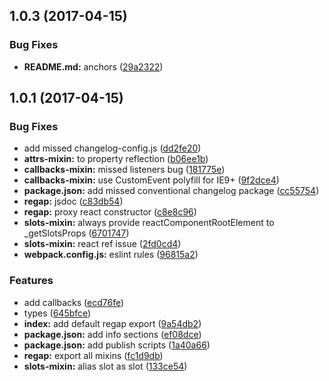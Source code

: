 <a name="1.0.3"></a>
## 1.0.3 (2017-04-15)


### Bug Fixes

* **README.md:** anchors ([29a2322](https://github.com/alfa-laboratory/regap/commit/29a2322))



<a name="1.0.1"></a>
## 1.0.1 (2017-04-15)


### Bug Fixes

* add missed changelog-config.js ([dd2fe20](https://github.com/alfa-laboratory/regap/commit/dd2fe20))
* **attrs-mixin:**  to property reflection ([b06ee1b](https://github.com/alfa-laboratory/regap/commit/b06ee1b))
* **callbacks-mixin:** missed listeners bug ([181775e](https://github.com/alfa-laboratory/regap/commit/181775e))
* **callbacks-mixin:** use CustomEvent polyfill for IE9+ ([9f2dce4](https://github.com/alfa-laboratory/regap/commit/9f2dce4))
* **package.json:** add missed conventional changelog package ([cc55754](https://github.com/alfa-laboratory/regap/commit/cc55754))
* **regap:** jsdoc ([c83db54](https://github.com/alfa-laboratory/regap/commit/c83db54))
* **regap:** proxy react constructor ([c8e8c96](https://github.com/alfa-laboratory/regap/commit/c8e8c96))
* **slots-mixin:** always provide reactComponentRootElement to _getSlotsProps ([6701747](https://github.com/alfa-laboratory/regap/commit/6701747))
* **slots-mixin:** react ref issue ([2fd0cd4](https://github.com/alfa-laboratory/regap/commit/2fd0cd4))
* **webpack.config.js:** eslint rules ([96815a2](https://github.com/alfa-laboratory/regap/commit/96815a2))


### Features

* add callbacks ([ecd76fe](https://github.com/alfa-laboratory/regap/commit/ecd76fe))
* types ([645bfce](https://github.com/alfa-laboratory/regap/commit/645bfce))
* **index:** add default regap export ([9a54db2](https://github.com/alfa-laboratory/regap/commit/9a54db2))
* **package.json:** add info sections ([ef08dce](https://github.com/alfa-laboratory/regap/commit/ef08dce))
* **package.json:** add publish scripts ([1a40a66](https://github.com/alfa-laboratory/regap/commit/1a40a66))
* **regap:** export all mixins ([fc1d9db](https://github.com/alfa-laboratory/regap/commit/fc1d9db))
* **slots-mixin:** alias  slot as  slot ([133ce54](https://github.com/alfa-laboratory/regap/commit/133ce54))



